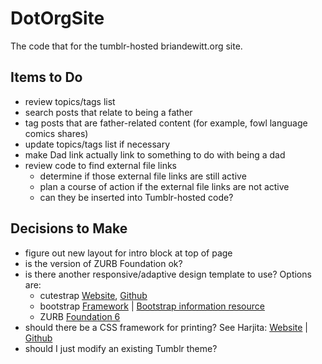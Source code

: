 # DotOrgSite
The code that for the tumblr-hosted briandewitt.org site. 

## Items to Do
+ review topics/tags list
+ search posts that relate to being a father
+ tag posts that are father-related content (for example, fowl language comics shares) 
+ update topics/tags list if necessary
+ make Dad link actually link to something to do with being a dad
+ review code to find external file links
    - determine if those external file links are still active
    - plan a course of action if the external file links are not active
    - can they be inserted into Tumblr-hosted code?

## Decisions to Make 
+ figure out new layout for intro block at top of page
+ is the version of ZURB Foundation ok? 
+ is there another responsive/adaptive design template to use? Options are: 
    - cutestrap [Website](https://www.cutestrap.com/), [Github](https://github.com/cutestrap/cutestrap)
    - bootstrap [Framework](http://getbootstrap.com/) | [Bootstrap information resource](http://twitterbootstrap.org/)
    - ZURB [Foundation 6](http://foundation.zurb.com/)
+ should there be a CSS framework for printing? See Harjita: [Website](http://www.vcarrer.com/2014_09_01_archive.html) | [Github](https://github.com/vladocar/Hartija---CSS-Print-Framework)
+ should I just modify an existing Tumblr theme?

